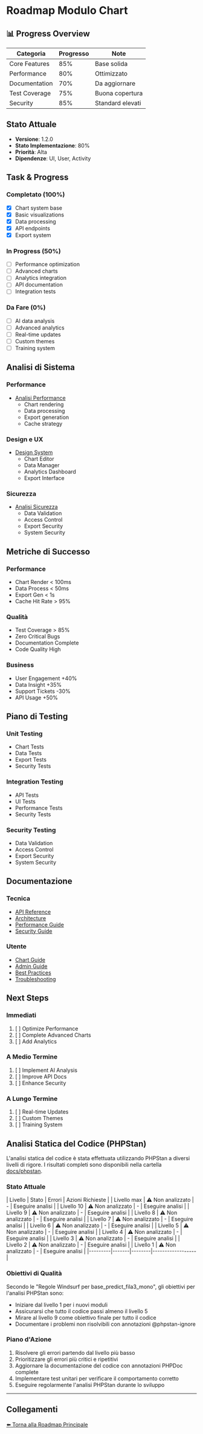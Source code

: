 # Roadmap Modulo Chart

## 📊 Progress Overview
| Categoria | Progresso | Note |
|-----------|-----------|------|
| Core Features | 85% | Base solida |
| Performance | 80% | Ottimizzato |
| Documentation | 70% | Da aggiornare |
| Test Coverage | 75% | Buona copertura |
| Security | 85% | Standard elevati |

## Stato Attuale
- **Versione**: 1.2.0
- **Stato Implementazione**: 80%
- **Priorità**: Alta
- **Dipendenze**: UI, User, Activity

## Task & Progress

### Completato (100%)
- [x] Chart system base
- [x] Basic visualizations
- [x] Data processing
- [x] API endpoints
- [x] Export system

### In Progress (50%)
- [ ] Performance optimization
- [ ] Advanced charts
- [ ] Analytics integration
- [ ] API documentation
- [ ] Integration tests

### Da Fare (0%)
- [ ] AI data analysis
- [ ] Advanced analytics
- [ ] Real-time updates
- [ ] Custom themes
- [ ] Training system

## Analisi di Sistema

### Performance
- [Analisi Performance](roadmap/performance.md)
  - Chart rendering
  - Data processing
  - Export generation
  - Cache strategy

### Design e UX
- [Design System](roadmap/design_ux.md)
  - Chart Editor
  - Data Manager
  - Analytics Dashboard
  - Export Interface

### Sicurezza
- [Analisi Sicurezza](roadmap/sicurezza.md)
  - Data Validation
  - Access Control
  - Export Security
  - System Security

## Metriche di Successo

### Performance
- Chart Render < 100ms
- Data Process < 50ms
- Export Gen < 1s
- Cache Hit Rate > 95%

### Qualità
- Test Coverage > 85%
- Zero Critical Bugs
- Documentation Complete
- Code Quality High

### Business
- User Engagement +40%
- Data Insight +35%
- Support Tickets -30%
- API Usage +50%

## Piano di Testing

### Unit Testing
- Chart Tests
- Data Tests
- Export Tests
- Security Tests

### Integration Testing
- API Tests
- UI Tests
- Performance Tests
- Security Tests

### Security Testing
- Data Validation
- Access Control
- Export Security
- System Security

## Documentazione

### Tecnica
- [API Reference](roadmap/api_reference.md)
- [Architecture](roadmap/architecture.md)
- [Performance Guide](roadmap/performance_guide.md)
- [Security Guide](roadmap/security_guide.md)

### Utente
- [Chart Guide](roadmap/chart_guide.md)
- [Admin Guide](roadmap/admin_guide.md)
- [Best Practices](roadmap/best_practices.md)
- [Troubleshooting](roadmap/troubleshooting.md)

## Next Steps

### Immediati
1. [ ] Optimize Performance
2. [ ] Complete Advanced Charts
3. [ ] Add Analytics

### A Medio Termine
1. [ ] Implement AI Analysis
2. [ ] Improve API Docs
3. [ ] Enhance Security

### A Lungo Termine
1. [ ] Real-time Updates
2. [ ] Custom Themes
3. [ ] Training System 

## Analisi Statica del Codice (PHPStan)

L'analisi statica del codice è stata effettuata utilizzando PHPStan a diversi livelli di rigore.
I risultati completi sono disponibili nella cartella [docs/phpstan](phpstan/).

### Stato Attuale
| Livello | Stato | Errori | Azioni Richieste |
| Livello max | ⚠️ Non analizzato | - | Eseguire analisi |
| Livello 10 | ⚠️ Non analizzato | - | Eseguire analisi |
| Livello 9 | ⚠️ Non analizzato | - | Eseguire analisi |
| Livello 8 | ⚠️ Non analizzato | - | Eseguire analisi |
| Livello 7 | ⚠️ Non analizzato | - | Eseguire analisi |
| Livello 6 | ⚠️ Non analizzato | - | Eseguire analisi |
| Livello 5 | ⚠️ Non analizzato | - | Eseguire analisi |
| Livello 4 | ⚠️ Non analizzato | - | Eseguire analisi |
| Livello 3 | ⚠️ Non analizzato | - | Eseguire analisi |
| Livello 2 | ⚠️ Non analizzato | - | Eseguire analisi |
| Livello 1 | ⚠️ Non analizzato | - | Eseguire analisi |
|---------|-------|--------|------------------|

### Obiettivi di Qualità

Secondo le "Regole Windsurf per base_predict_fila3_mono", gli obiettivi per l'analisi PHPStan sono:

- Iniziare dal livello 1 per i nuovi moduli
- Assicurarsi che tutto il codice passi almeno il livello 5
- Mirare al livello 9 come obiettivo finale per tutto il codice
- Documentare i problemi non risolvibili con annotazioni @phpstan-ignore

### Piano d'Azione

1. Risolvere gli errori partendo dal livello più basso
2. Prioritizzare gli errori più critici e ripetitivi
3. Aggiornare la documentazione del codice con annotazioni PHPDoc complete
4. Implementare test unitari per verificare il comportamento corretto
5. Eseguire regolarmente l'analisi PHPStan durante lo sviluppo

---

## Collegamenti

[⬅️ Torna alla Roadmap Principale](/docs/roadmap.md)

